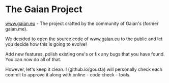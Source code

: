 The Gaian Project
=====

www.gaian.eu - The project crafted by the community of Gaian's (former gaian.me).

We decided to open the source code of www.gaian.eu to the public and let you decide how this is going to evolve!

Add new features, polish existing one's or fix any bugs that you have found. You can now do all of that.

However, let's keep it clean. I (github.io/gousta) will personally check each commit to approve it along with online - code check - tools.

